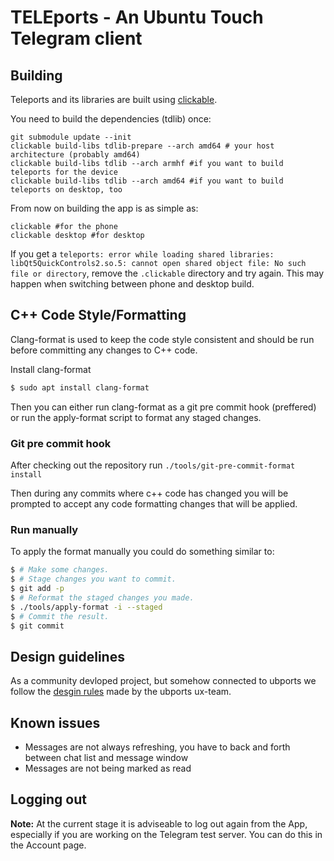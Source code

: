 # TELEports - An Ubuntu Touch Telegram client

## Building
Teleports and its libraries are built using [clickable](https://clickable.bhdouglass.com/en/latest/).

You need to build the dependencies (tdlib) once:

    git submodule update --init
    clickable build-libs tdlib-prepare --arch amd64 # your host architecture (probably amd64)
    clickable build-libs tdlib --arch armhf #if you want to build teleports for the device
    clickable build-libs tdlib --arch amd64 #if you want to build teleports on desktop, too

From now on building the app is as simple as:

    clickable #for the phone
    clickable desktop #for desktop

If you get a `teleports: error while loading shared libraries: libQt5QuickControls2.so.5: cannot open shared object file: No such file or directory`,
remove the `.clickable` directory and try again. This may happen when
switching between phone and desktop build.

## C++ Code Style/Formatting

Clang-format is used to keep the code style consistent and should be run before committing any changes to C++ code.

Install clang-format

```bash
$ sudo apt install clang-format
```

Then you can either run clang-format as a git pre commit hook (preffered) or run the apply-format script to format any staged
changes.

### Git pre commit hook

After checking out the repository run `./tools/git-pre-commit-format install`

Then during any commits where c++ code has changed you will be prompted to accept any code formatting changes that will be applied.

### Run manually

To apply the format manually you could do something similar to:

```bash
$ # Make some changes.
$ # Stage changes you want to commit.
$ git add -p
$ # Reformat the staged changes you made.
$ ./tools/apply-format -i --staged
$ # Commit the result.
$ git commit
```
## Design guidelines

As a community devloped project, but somehow connected to ubports we follow the [desgin rules](https://gitlab.com/ubports/teams/ux-des/ubuntu-touch-human-interface-guidelines---hib/wikis/home) made by the ubports ux-team.


## Known issues

* Messages are not always refreshing, you have to back and forth between chat list and message window
* Messages are not being marked as read

## Logging out
**Note:** At the current stage it is adviseable to log out again from the App, especially if you are working on the Telegram test server. You can do this in the Account page.
